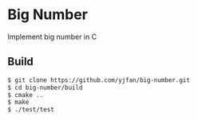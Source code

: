 # Big Number

Implement big number in C

## Build
```bash
$ git clone https://github.com/yjfan/big-number.git
$ cd big-number/build
$ cmake ..
$ make
$ ./test/test
```